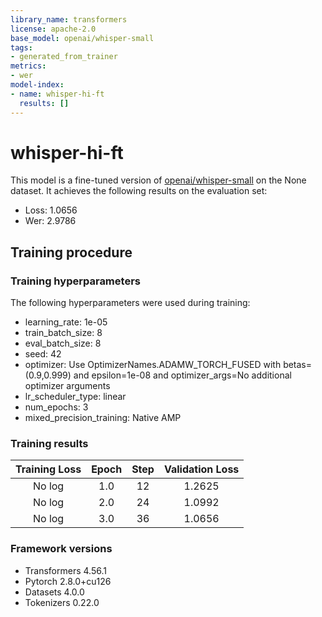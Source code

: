 ```yaml
---
library_name: transformers
license: apache-2.0
base_model: openai/whisper-small
tags:
- generated_from_trainer
metrics:
- wer
model-index:
- name: whisper-hi-ft
  results: []
---
```


<!-- This model card has been generated automatically according to the information the Trainer had access to. You
should probably proofread and complete it, then remove this comment. -->

# whisper-hi-ft

This model is a fine-tuned version of [openai/whisper-small](https://huggingface.co/openai/whisper-small) on the None dataset.
It achieves the following results on the evaluation set:
- Loss: 1.0656
- Wer: 2.9786

## Training procedure

### Training hyperparameters

The following hyperparameters were used during training:
- learning_rate: 1e-05
- train_batch_size: 8
- eval_batch_size: 8
- seed: 42
- optimizer: Use OptimizerNames.ADAMW_TORCH_FUSED with betas=(0.9,0.999) and epsilon=1e-08 and optimizer_args=No additional optimizer arguments
- lr_scheduler_type: linear
- num_epochs: 3
- mixed_precision_training: Native AMP

### Training results

| Training Loss | Epoch | Step | Validation Loss |
|:-------------:|:-----:|:----:|:---------------:|
| No log        | 1.0   | 12   | 1.2625          |
| No log        | 2.0   | 24   | 1.0992          |
| No log        | 3.0   | 36   | 1.0656          |


### Framework versions

- Transformers 4.56.1
- Pytorch 2.8.0+cu126
- Datasets 4.0.0
- Tokenizers 0.22.0
